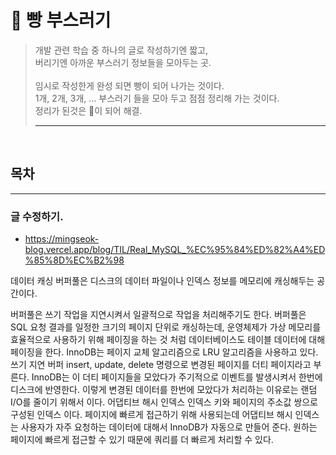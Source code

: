 # 🍞 빵 부스러기
>개발 관련 학습 중 하나의 글로 작성하기엔 짧고, <br/>
>버리기엔 아까운 부스러기 정보들을 모아두는 곳. <br/> <br/>
>임시로 작성한게 완성 되면 빵이 되어 나가는 것이다. <br/> 
>1개, 2개, 3개, ... 부스러기 들을 모아 두고 점점 정리해 가는 것이다. <br/>
>정리가 된것은 🍞이 되어 해결.
> ***



<br/>

## 목차


---

### 글 수정하기.

- https://mingseok-blog.vercel.app/blog/TIL/Real_MySQL_%EC%95%84%ED%82%A4%ED%85%8D%EC%B2%98

데이터 캐싱
버퍼풀은 디스크의 데이터 파일이나 인덱스 정보를 메모리에 캐싱해두는 공간이다.

버퍼풀은 쓰기 작업을 지연시켜서 일괄적으로 작업을 처리해주기도 한다.
버퍼풀은 SQL 요청 결과를 일정한 크기의 페이지 단위로 캐싱하는데, 운영체제가 가상 메모리를 효율적으로 사용하기 위해 페이징을 하는 것 처럼 데이터베이스도 테이블 데이터에 대해 페이징을 한다.
InnoDB는 페이지 교체 알고리즘으로 LRU 알고리즘을 사용하고 있다.
쓰기 지연 버퍼
insert, update, delete 명령으로 변경된 페이지를 더티 페이지라고 부른다.
InnoDB는 이 더티 페이지들을 모았다가 주기적으로 이벤트를 발생시켜서 한번에 디스크에 반영한다.
이렇게 변경된 데이터를 한번에 모았다가 처리하는 이유로는 랜덤 I/O를 줄이기 위해서 이다.
어댑티브 해시 인덱스
인덱스 키와 페이지의 주소값 쌍으로 구성된 인덱스 이다.
페이지에 빠르게 접근하기 위해 사용되는데 어댑티브 해시 인덱스는 사용자가 자주 요청하는 데이터에 대해서 InnoDB가 자동으로 만들어 준다.
원하는 페이지에 빠르게 접근할 수 있기 때문에 쿼리를 더 빠르게 처리할 수 있다.

